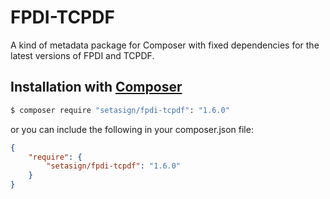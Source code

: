 # FPDI-TCPDF
A kind of metadata package for Composer with fixed dependencies for the latest versions of FPDI and TCPDF.

## Installation with [Composer](https://packagist.org/packages/setasign/fpdi-tcpdf)

```bash
$ composer require "setasign/fpdi-tcpdf": "1.6.0"
```

or you can include the following in your composer.json file:

```json
{
    "require": {
        "setasign/fpdi-tcpdf": "1.6.0"
    }
}
```
